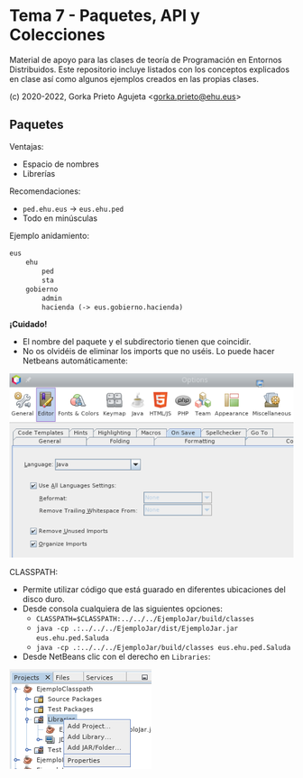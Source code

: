 # Tema 7 - Paquetes, API y Colecciones

Material de apoyo para las clases de teoría de Programación en Entornos Distribuidos. Este repositorio incluye listados con los conceptos explicados en clase así como algunos ejemplos creados en las propias clases.

(c) 2020-2022, Gorka Prieto Agujeta <<gorka.prieto@ehu.eus>>

## Paquetes

Ventajas:

- Espacio de nombres
- Librerías

Recomendaciones:

- `ped.ehu.eus` -> `eus.ehu.ped`
- Todo en minúsculas

Ejemplo anidamiento:
```
eus
	ehu
		ped
		sta
	gobierno
		admin
		hacienda (-> eus.gobierno.hacienda)
```

**¡Cuidado!**

- El nombre del paquete y el subdirectorio tienen que coincidir.
- No os olvidéis de eliminar los imports que no uséis. Lo puede hacer Netbeans automáticamente:

![NetBeans](imgs/save.png)

CLASSPATH:

- Permite utilizar código que está guarado en diferentes ubicaciones del disco duro.
- Desde consola cualquiera de las siguientes opciones:
	- `CLASSPATH=$CLASSPATH:../../../EjemploJar/build/classes`
	- `java -cp .:../../../EjemploJar/dist/EjemploJar.jar eus.ehu.ped.Saluda`
	- `java -cp .:../../../EjemploJar/build/classes eus.ehu.ped.Saluda`
- Desde NetBeans clic con el derecho en `Libraries`:

![ClassPath](imgs/classpath.png)
